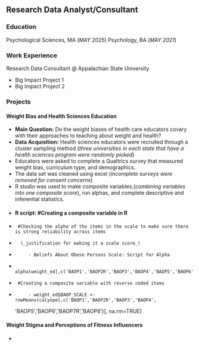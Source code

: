 ## Research Data Analyst/Consultant

### Education 
Psychological Sciences, MA (_MAY 2025_)
Psychology, BA (_MAY 2021_)

### Work Experience
Research Data Consultant @ Appalachian State University
- Big Impact Project 1
- Big Impact Project 2

### Projects
#### Weight Bias and Health Sciences Education 
- **Main Question:** Do the weight biases of health care educators covary with their approaches to teaching about weight and health?
- **Data Acquisition:** Health sciences educators were recruited through a cluster sampling method (_three universities in each state that have a health sciences program were randomly picked_)
-   Educators were asked to complete a Qualtrics survey that measured weight bias, curriculum type, and demographics.
-   The data set was cleaned using excel (_incomplete surveys were removed for consent concerns_)
-   R studio was used to make composite variables,(_combining variables into one composite score_), run alphas, and complete descriptive and inferential statistics.
-  #### R script: #Creating a composite variable in R
-      #Checking the alpha of the items in the scale to make sure there is strong reliability across items
-       (_justification for making it a scale score_)
-          - Beliefs About Obese Persons Scale: Script for Alpha
-          alpha(weight_ed[,c('BAOP1','BAOP2R','BAOP3','BAOP4','BAOP5','BAOP6','BAOP7R','BAOP8')])
-      #Creating a composite variable with reverse coded items
-          - weight_ed$BAOP_SCALE <- rowMeans(calyope[,c('BAOP1','BAOP2R','BAOP3','BAOP4',
  'BAOP5','BAOP6','BAOP7R','BAOP8')], na.rm=TRUE)
#### Weight Stigma and Perceptions of Fitness Influencers 
- 

